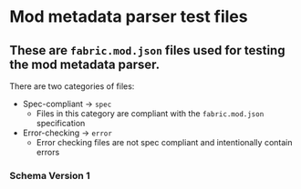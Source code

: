 # Mod metadata parser test files

## These are `fabric.mod.json` files used for testing the mod metadata parser.

There are two categories of files:
- Spec-compliant -> `spec`
    - Files in this category are compliant with the `fabric.mod.json` specification
- Error-checking -> `error`
    - Error checking files are not spec compliant and intentionally contain errors

### Schema Version 1


